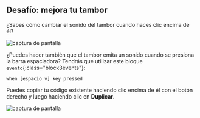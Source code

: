 ## Desafío: mejora tu tambor

¿Sabes cómo cambiar el sonido del tambor cuando haces clic encima de él?

![captura de pantalla](images/band-drum-sound.png)

¿Puedes hacer también que el tambor emita un sonido cuando se presiona la barra espaciadora? Tendrás que utilizar este bloque `evento`{:class="block3events"}:

```blocks3
when [espacio v] key pressed
```

Puedes copiar tu código existente haciendo clic encima de él con el botón derecho y luego haciendo clic en **Duplicar**.

![captura de pantalla](images/band-duplicate-code.png)